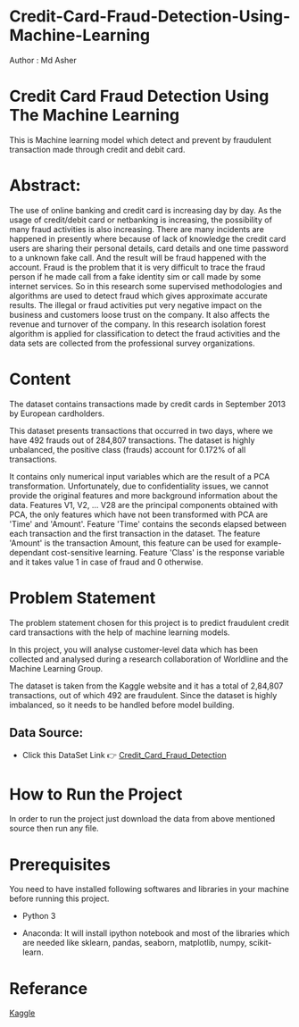 # Credit-Card-Fraud-Detection-Using-Machine-Learning

Author : Md Asher

# Credit Card Fraud Detection Using The Machine Learning
This is Machine learning model which detect and prevent by fraudulent transaction made through credit and debit card.

# Abstract:

The use of online banking and credit card is increasing day by day. As the usage of credit/debit card or netbanking is increasing, the possibility of many fraud activities is also increasing. There are many incidents are happened in presently where because of lack of knowledge the credit card users are sharing their personal details, card details and one time password to a unknown fake call. And the result will be fraud happened with the account. Fraud is the problem that it is very difficult to trace the fraud person if he made call from a fake identity sim or call made by some internet services. So in this research some supervised methodologies and algorithms are used to detect fraud which gives approximate accurate results. The illegal or fraud activities put very negative impact on the business and customers loose trust on the company. It also affects the revenue and turnover of the company. In this research isolation forest algorithm is applied for classification to detect the fraud activities and the data sets are collected from the professional survey organizations.

# Content

The dataset contains transactions made by credit cards in September 2013 by European cardholders.

This dataset presents transactions that occurred in two days, where we have 492 frauds out of 284,807 transactions. The dataset is highly unbalanced, the positive class (frauds) account for 0.172% of all transactions.

It contains only numerical input variables which are the result of a PCA transformation. Unfortunately, due to confidentiality issues, we cannot provide the original features and more background information about the data. Features V1, V2, … V28 are the principal components obtained with PCA, the only features which have not been transformed with PCA are 'Time' and 'Amount'. Feature 'Time' contains the seconds elapsed between each transaction and the first transaction in the dataset. The feature 'Amount' is the transaction Amount, this feature can be used for example-dependant cost-sensitive learning. Feature 'Class' is the response variable and it takes value 1 in case of fraud and 0 otherwise.

# Problem Statement

The problem statement chosen for this project is to predict fraudulent credit card transactions with the help of machine learning models.

In this project, you will analyse customer-level data which has been collected and analysed during a research collaboration of Worldline and the Machine Learning Group.

The dataset is taken from the Kaggle website and it has a total of 2,84,807 transactions, out of which 492 are fraudulent. Since the dataset is highly imbalanced, so it needs to be handled before model building.

## Data Source:

* Click this DataSet Link :point_right: [Credit_Card_Fraud_Detection](https://www.kaggle.com/datasets/mlg-ulb/creditcardfraud)

# How to Run the Project

In order to run the project just download the data from above mentioned source then run any file.

# Prerequisites

You need to have installed following softwares and libraries in your machine before running this project.

- Python 3

- Anaconda: It will install ipython notebook and most of the libraries which are needed like sklearn, pandas, seaborn, matplotlib, numpy, scikit-learn.

# Referance


[Kaggle](https://www.kaggle.com/code/hellbuoy/credit-card-fraud-detection)
